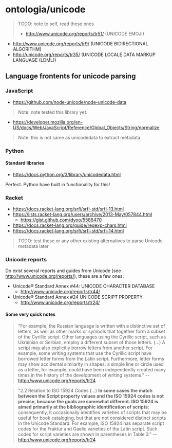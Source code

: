 # ontologia/unicode

> TODO: note to self, read these ones
>
> - http://www.unicode.org/reports/tr51/ (UNICODE EMOJI)
  - <http://www.unicode.org/reports/tr9/> (UNICODE BIDIRECTIONAL ALGORITHM)
  - <http://unicode.org/reports/tr35/> (UNICODE LOCALE DATA MARKUP LANGUAGE (LDML))

## Language frontents for unicode parsing


### JavaScript

- https://github.com/node-unicode/node-unicode-data

> Note: note tested this library yet.

- https://developer.mozilla.org/en-US/docs/Web/JavaScript/Reference/Global_Objects/String/normalize

> Note: this is not same as unicodedata to extract metadata

### Python

#### Standard libraries

- https://docs.python.org/3/library/unicodedata.html

Perfect. Python have built in functionality for this!

### Racket

- https://docs.racket-lang.org/srfi/srfi-std/srfi-13.html
- https://lists.racket-lang.org/users/archive/2013-May/057844.html
  - https://gist.github.com/dyoo/5586470
- https://docs.racket-lang.org/guide/regexp-chars.html
- https://docs.racket-lang.org/srfi/srfi-std/srfi-14.html

> TODO: test these or any other existing alternatives to parse Unicode metadata
  later

### Unicode reports

Do exist several reports and guides from Unicode (see
http://www.unicode.org/reports/), these are a few ones:

- Unicode® Standard Annex #44: UNICODE CHARACTER DATABASE
  - <http://www.unicode.org/reports/tr44/>
- Unicode® Standard Annex #24 UNICODE SCRIPT PROPERTY
  - <http://www.unicode.org/reports/tr24/>


#### Some very quick notes

> "For example, the Russian language is written with a distinctive set of
  letters, as well as other marks or symbols that together form a subset of
  the Cyrillic script. Other languages using the Cyrillic script, such as
  Ukrainian or Serbian, employ a different subset of those letters.
  (...)
  A script may also explicitly borrow letters from another script. For example,
  some writing systems that use the Cyrillic script have borrowed letter
  forms from the Latin script. Furthermore, letter forms may show accidental
  similarity in shapes: a simple line or circle used as a letter, for example,
  could have been independently created many times in the history of the
  development of writing systems." -- <http://www.unicode.org/reports/tr24>

> "2.2 Relation to ISO 15924 Codes (...) **In some cases the match between the
  Script property values and the ISO 15924 codes is not precise, because the
  goals are somewhat different. ISO 15924 is aimed primarily at the
  bibliographic identification of scripts**; consequently, it occasionally
  identifies varieties of scripts that may be useful for book cataloging, but
  that are not considered distinct scripts in the Unicode Standard.
  For example, ISO 15924 has separate script codes for the Fraktur and Gaelic
  varieties of the Latin script. Such codes for script varieties are shown
  in parentheses in Table 3." -- <http://www.unicode.org/reports/tr24>
